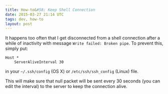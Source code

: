 ```yaml
---
title: How-to&#58; Keep Shell Connection
date: 2015-03-27 21:14 UTC
tags: dev, how-to
layout: post
---
```


It happens too often that I get disconnected from a shell connection after a while of inactivity with message `Write failed: Broken pipe`.
To prevent this, simply put:

~~~
Host *
    ServerAliveInterval 30
~~~

in your `~/.ssh/config` (OS X) or `/etc/ssh/ssh_config` (Linux) file.

This will make sure that null packet will be sent every 30 seconds (you can edit the interval) to the server to keep the connection alive.
